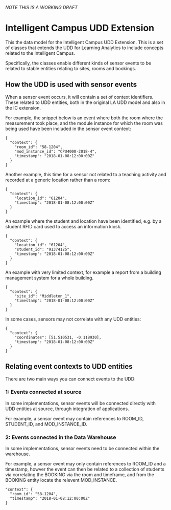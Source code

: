 _NOTE THIS IS A WORKING DRAFT_

# Intelligent Campus UDD Extension

This the data model for the Intelligent Campus UDD Extension. This is a set of classes that extends the UDD for Learning Analytics 
to include concepts related to the Intelligent Campus.

Specifically, the classes enable different kinds of sensor events to be related to stable entities relating to sites, rooms and bookings.

## How the UDD is used with sensor events

When a sensor event occurs, it will contain a set of context identifiers. These related to UDD entities, both in the original LA UDD model and also in the IC extension. 

For example, the snippet below is an event where both the room where the measurement took place, and the module instance for which
the room was being used have been included in the sensor event context:

~~~~
{
  "context": {
    "room_id": "58-1204",
    "mod_instance_id": "CPU4000-2018-4",
    "timestamp": "2018-01-08:12:00:00Z"
  }
}
~~~~

Another example, this time for a sensor not related to a teaching activity and recorded at a generic location rather than a room:

~~~~
{
  "context": {
    "location_id": "61204",
    "timestamp": "2018-01-08:12:00:00Z"
  }
}
~~~~

An example where the student and location have been identified, e.g. by a student RFID card used to access an information kiosk.

~~~~
{
  "context": {
    "location_id": "61204",
    "student_id": "91374125",
    "timestamp": "2018-01-08:12:00:00Z"
  }
}
~~~~

An example with very limited context, for example a report from a building management system for a whole building.

~~~~
{
  "context": {
    "site_id": "Middleton_1",
    "timestamp": "2018-01-08:12:00:00Z"
  }
}
~~~~

In some cases, sensors may not correlate with any UDD entities:

~~~~
{
  "context": {
    "coordinates": [51.510531, -0.118930],
    "timestamp": "2018-01-08:12:00:00Z"
  }
}
~~~~

## Relating event contexts to UDD entities

There are two main ways you can connect events to the UDD:

### 1: Events connected at source

In some implementations, sensor events will be connected directly with UDD entities at source, through integration of applications.

For example, a sensor event may contain references to ROOM_ID, STUDENT_ID, and MOD_INSTANCE_ID.

### 2: Events connected in the Data Warehouse

In some implementations, sensor events need to be connected within the warehouse.

For example, a sensor event may only contain references to ROOM_ID and a timestamp, 
howver the event can then be related to a collection of students via correlating the BOOKING via the room and timeframe, and 
from the BOOKING entity locate the relevent MOD_INSTANCE.

~~~~
"context": {
  "room_id": "58-1204",
  "timestamp": "2018-01-08:12:00:00Z"
}
~~~~


